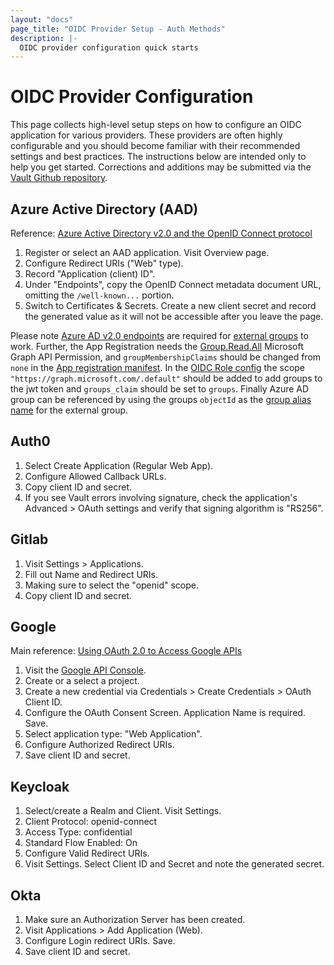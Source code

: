 ```yaml
---
layout: "docs"
page_title: "OIDC Provider Setup - Auth Methods"
description: |-
  OIDC provider configuration quick starts
---
```


# OIDC Provider Configuration

This page collects high-level setup steps on how to configure an OIDC application for various
providers. These providers are often highly configurable and you should become familiar with their
recommended settings and best practices. The instructions below are intended only to help you get
started. Corrections and additions may be submitted via the [Vault Github repository](https://github.com/hashicorp/vault).

## Azure Active Directory (AAD)
Reference: [Azure Active Directory v2.0 and the OpenID Connect protocol](https://docs.microsoft.com/en-us/azure/active-directory/develop/v2-protocols-oidc)

1. Register or select an AAD application. Visit Overview page.
1. Configure Redirect URIs ("Web" type). 
1. Record "Application (client) ID".
1. Under "Endpoints", copy the OpenID Connect metadata document URL, omitting the `/well-known...` portion.
1. Switch to Certificates & Secrets. Create a new client secret and record the generated value as
it will not be accessible after you leave the page.

Please note [Azure AD v2.0 endpoints](https://docs.microsoft.com/en-gb/azure/active-directory/develop/azure-ad-endpoint-comparison) are required for [external groups](https://www.vaultproject.io/docs/secrets/identity/index.html#external-vs-internal-groups) to work. Further, the App Registration needs the [Group.Read.All](https://docs.microsoft.com/en-us/graph/permissions-reference#application-permissions-10)  Microsoft Graph API Permission, and `groupMembershipClaims` should be changed from `none` in the [App registration manifest](https://docs.microsoft.com/en-us/azure/active-directory/develop/reference-app-manifest). In the [OIDC Role config](https://www.vaultproject.io/api/auth/jwt/index.html#create-role) the scope `"https://graph.microsoft.com/.default"` should be added to add groups to the jwt token and `groups_claim` should be set to `groups`. Finally Azure AD group can be referenced by using the groups `objectId` as the [group alias name](https://www.vaultproject.io/api/secret/identity/group-alias.html) for the external group.

## Auth0
1. Select Create Application (Regular Web App).
1. Configure Allowed Callback URLs.
1. Copy client ID and secret.
1. If you see Vault errors involving signature, check the application's Advanced > OAuth settings
 and verify that signing algorithm is "RS256".

## Gitlab
1. Visit Settings > Applications.
1. Fill out Name and Redirect URIs.
1. Making sure to select the "openid" scope.
1. Copy client ID and secret.

## Google
Main reference: [Using OAuth 2.0 to Access Google APIs](https://developers.google.com/identity/protocols/OAuth2)

1. Visit the [Google API Console](https://console.developers.google.com).
1. Create or a select a project.
1. Create a new credential via Credentials > Create Credentials > OAuth Client ID.
1. Configure the OAuth Consent Screen. Application Name is required. Save.
1. Select application type: "Web Application".
1. Configure Authorized Redirect URIs.
1. Save client ID and secret.

## Keycloak
1. Select/create a Realm and Client. Visit Settings.
1. Client Protocol: openid-connect
1. Access Type: confidential
1. Standard Flow Enabled: On
1. Configure Valid Redirect URIs.
1. Visit Settings. Select Client ID and Secret and note the generated secret.

## Okta

1. Make sure an Authorization Server has been created.
1. Visit Applications > Add Application (Web).
1. Configure Login redirect URIs. Save.
1. Save client ID and secret.
